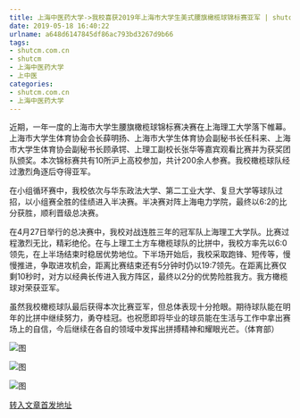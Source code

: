 ```yaml
---
title: 上海中医药大学->我校喜获2019年上海市大学生美式腰旗橄榄球锦标赛亚军 | shutcm.com.cn
date: 2019-05-18 16:40:22
urlname: a648d6147845df86ac793bd3267d9b66
tags: 
- shutcm.com.cn
- shutcm
- 上海中医药大学
- 上中医
categories:
- shutcm.com.cn
- 上海中医药大学
---
```



近期，一年一度的上海市大学生腰旗橄榄球锦标赛决赛在上海理工大学落下帷幕。上海市大学生体育协会会长薛明扬、上海市大学生体育协会副秘书长任科来、上海市大学生体育协会副秘书长顾承锷、上理工副校长张华等嘉宾观看比赛并为获奖团队颁奖。本次锦标赛共有10所沪上高校参加，共计200余人参赛。我校橄榄球队经过激烈角逐后夺得亚军。

在小组循环赛中，我校依次与华东政法大学、第二工业大学、复旦大学等球队过招，以小组赛全胜的佳绩进入半决赛。半决赛对阵上海电力学院，最终以6:2的比分获胜，顺利晋级总决赛。

在4月27日举行的总决赛中，我校对战连胜三年的冠军队上海理工大学队。比赛过程激烈无比，精彩绝伦。在与上理工土方车橄榄球队的比拼中，我校方率先以6:0领先，在上半场结束时稳居优势地位。下半场开始后，我校采取跑锋、短传等，慢慢推进，争取进攻机会，距离比赛结束还有5分钟时仍以19:7领先。在距离比赛仅剩10秒时，对方以经典长传进入我方阵区，最终以2分的优势险胜我方。我方橄榄球对荣获亚军。

虽然我校橄榄球队最后获得本次比赛亚军，但总体表现十分抢眼。期待球队能在明年的比拼中继续努力，勇夺桂冠。也祝愿即将毕业的球员能在生活与工作中拿出赛场上的自信，今后继续在各自的领域中发挥出拼搏精神和耀眼光芒。（体育部）



![图](https://www.shutcm.edu.cn/_upload/article/images/0c/59/73d437544667b7371dee7ef1ac78/0e1be7ce-af40-4e30-a082-d4d4cbc69434.png)

![图](https://www.shutcm.edu.cn/_upload/article/images/0c/59/73d437544667b7371dee7ef1ac78/70d773a4-6833-4e91-83a9-bf37e01897a4.png)

![图](https://www.shutcm.edu.cn/_upload/article/images/0c/59/73d437544667b7371dee7ef1ac78/1a044d0d-1d04-4c50-ad91-14999371594f.png)

[转入文章首发地址](https://www.shutcm.edu.cn/2019/0518/c221a104490/page.htm)